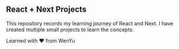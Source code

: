 ##  React + Next Projects
This repository records my learning journey of React and Next. I have created multiple small projects to learn the concepts.

Learned with ❤️ from WenYu
